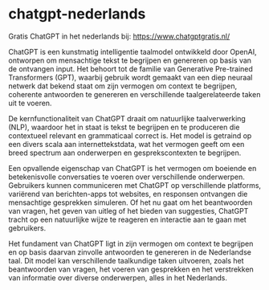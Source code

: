 # chatgpt-nederlands
Gratis ChatGPT in het nederlands bij: https://www.chatgptgratis.nl/

ChatGPT is een kunstmatig intelligentie taalmodel ontwikkeld door OpenAI, ontworpen om mensachtige tekst te begrijpen en genereren op basis van de ontvangen input. Het behoort tot de familie van Generative Pre-trained Transformers (GPT), waarbij gebruik wordt gemaakt van een diep neuraal netwerk dat bekend staat om zijn vermogen om context te begrijpen, coherente antwoorden te genereren en verschillende taalgerelateerde taken uit te voeren.

De kernfunctionaliteit van ChatGPT draait om natuurlijke taalverwerking (NLP), waardoor het in staat is tekst te begrijpen en te produceren die contextueel relevant en grammaticaal correct is. Het model is getraind op een divers scala aan internettekstdata, wat het vermogen geeft om een breed spectrum aan onderwerpen en gesprekscontexten te begrijpen.

Een opvallende eigenschap van ChatGPT is het vermogen om boeiende en betekenisvolle conversaties te voeren over verschillende onderwerpen. Gebruikers kunnen communiceren met ChatGPT op verschillende platforms, variërend van berichten-apps tot websites, en responsen ontvangen die mensachtige gesprekken simuleren. Of het nu gaat om het beantwoorden van vragen, het geven van uitleg of het bieden van suggesties, ChatGPT tracht op een natuurlijke wijze te reageren en interactie aan te gaan met gebruikers.

Het fundament van ChatGPT ligt in zijn vermogen om context te begrijpen en op basis daarvan zinvolle antwoorden te genereren in de Nederlandse taal. Dit model kan verschillende taalkundige taken uitvoeren, zoals het beantwoorden van vragen, het voeren van gesprekken en het verstrekken van informatie over diverse onderwerpen, alles in het Nederlands.
